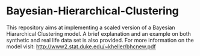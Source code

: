 # Bayesian-Hierarchical-Clustering

This repository aims at implementing a scaled version of a Bayesian Hiararchical Clustering model. A brief explanation and an example on both synthetic and real life data set is also provided.
For more information on the model visit: http://www2.stat.duke.edu/~kheller/bhcnew.pdf


 
